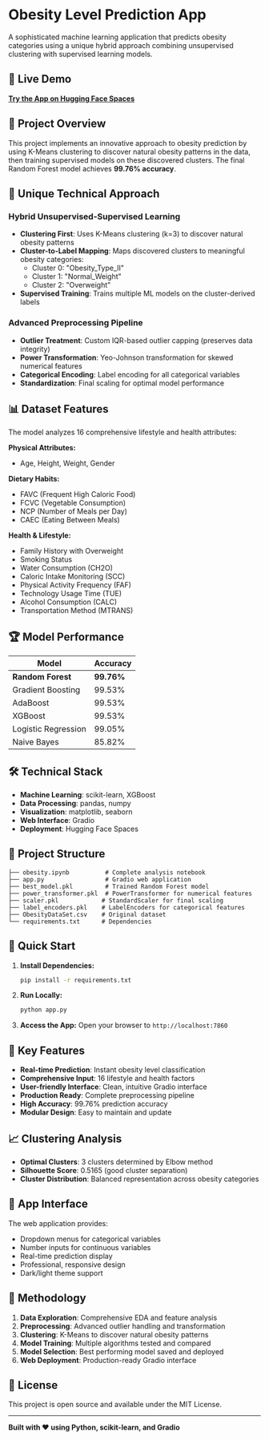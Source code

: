 # Obesity Level Prediction App

A sophisticated machine learning application that predicts obesity categories using a unique hybrid approach combining unsupervised clustering with supervised learning models.

## 🚀 Live Demo

**[Try the App on Hugging Face Spaces](https://ashvitta07-obesity-prediction.hf.space/)**

## 🎯 Project Overview

This project implements an innovative approach to obesity prediction by using K-Means clustering to discover natural obesity patterns in the data, then training supervised models on these discovered clusters. The final Random Forest model achieves **99.76% accuracy**.

## 🔬 Unique Technical Approach

### Hybrid Unsupervised-Supervised Learning
- **Clustering First**: Uses K-Means clustering (k=3) to discover natural obesity patterns
- **Cluster-to-Label Mapping**: Maps discovered clusters to meaningful obesity categories:
  - Cluster 0: "Obesity_Type_II"
  - Cluster 1: "Normal_Weight" 
  - Cluster 2: "Overweight"
- **Supervised Training**: Trains multiple ML models on the cluster-derived labels

### Advanced Preprocessing Pipeline
- **Outlier Treatment**: Custom IQR-based outlier capping (preserves data integrity)
- **Power Transformation**: Yeo-Johnson transformation for skewed numerical features
- **Categorical Encoding**: Label encoding for all categorical variables
- **Standardization**: Final scaling for optimal model performance

## 📊 Dataset Features

The model analyzes 16 comprehensive lifestyle and health attributes:

**Physical Attributes:**
- Age, Height, Weight, Gender

**Dietary Habits:**
- FAVC (Frequent High Caloric Food)
- FCVC (Vegetable Consumption)
- NCP (Number of Meals per Day)
- CAEC (Eating Between Meals)

**Health & Lifestyle:**
- Family History with Overweight
- Smoking Status
- Water Consumption (CH2O)
- Caloric Intake Monitoring (SCC)
- Physical Activity Frequency (FAF)
- Technology Usage Time (TUE)
- Alcohol Consumption (CALC)
- Transportation Method (MTRANS)

## 🏆 Model Performance

| Model | Accuracy |
|-------|----------|
| **Random Forest** | **99.76%** |
| Gradient Boosting | 99.53% |
| AdaBoost | 99.53% |
| XGBoost | 99.53% |
| Logistic Regression | 99.05% |
| Naive Bayes | 85.82% |

## 🛠️ Technical Stack

- **Machine Learning**: scikit-learn, XGBoost
- **Data Processing**: pandas, numpy
- **Visualization**: matplotlib, seaborn
- **Web Interface**: Gradio
- **Deployment**: Hugging Face Spaces

## 📁 Project Structure

```
├── obesity.ipynb          # Complete analysis notebook
├── app.py                 # Gradio web application
├── best_model.pkl         # Trained Random Forest model
├── power_transformer.pkl  # PowerTransformer for numerical features
├── scaler.pkl            # StandardScaler for final scaling
├── label_encoders.pkl    # LabelEncoders for categorical features
├── ObesityDataSet.csv    # Original dataset
└── requirements.txt      # Dependencies
```

## 🚀 Quick Start

1. **Install Dependencies:**
   ```bash
   pip install -r requirements.txt
   ```

2. **Run Locally:**
   ```bash
   python app.py
   ```

3. **Access the App:**
   Open your browser to `http://localhost:7860`

## 🔧 Key Features

- **Real-time Prediction**: Instant obesity level classification
- **Comprehensive Input**: 16 lifestyle and health factors
- **User-friendly Interface**: Clean, intuitive Gradio interface
- **Production Ready**: Complete preprocessing pipeline
- **High Accuracy**: 99.76% prediction accuracy
- **Modular Design**: Easy to maintain and update

## 📈 Clustering Analysis

- **Optimal Clusters**: 3 clusters determined by Elbow method
- **Silhouette Score**: 0.5165 (good cluster separation)
- **Cluster Distribution**: Balanced representation across obesity categories

## 🎨 App Interface

The web application provides:
- Dropdown menus for categorical variables
- Number inputs for continuous variables
- Real-time prediction display
- Professional, responsive design
- Dark/light theme support

## 🔬 Methodology

1. **Data Exploration**: Comprehensive EDA and feature analysis
2. **Preprocessing**: Advanced outlier handling and transformation
3. **Clustering**: K-Means to discover natural obesity patterns
4. **Model Training**: Multiple algorithms tested and compared
5. **Model Selection**: Best performing model saved and deployed
6. **Web Deployment**: Production-ready Gradio interface

## 📝 License

This project is open source and available under the MIT License.

---

**Built with ❤️ using Python, scikit-learn, and Gradio**
